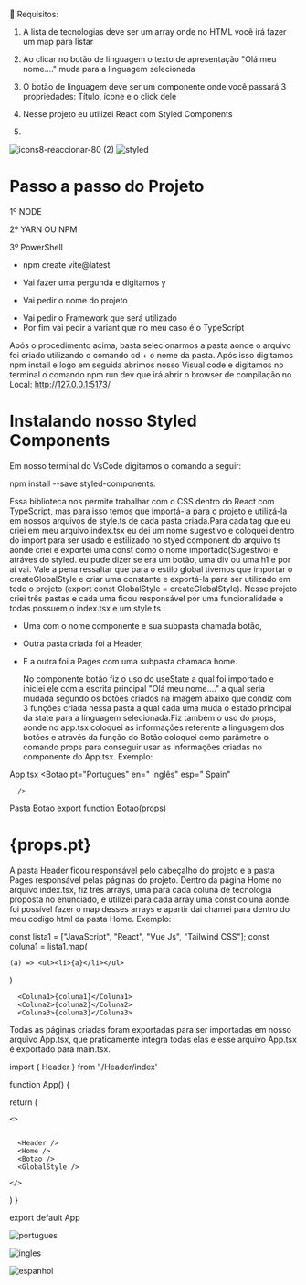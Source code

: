 :pushpin: Requisitos:

1) A lista de tecnologias deve ser um array onde no HTML você irá fazer um map para listar

2) Ao clicar no botão de linguagem  o texto de apresentação "Olá meu nome...." muda para
a linguagem selecionada

3) O botão de linguagem  deve ser um componente onde você passará 3 propriedades: Título,
ícone e o click dele

4) Nesse projeto eu utilizei React com Styled Components 
5) 
![icons8-reaccionar-80 (2)](https://user-images.githubusercontent.com/98665329/209464095-407264c0-46dc-40d9-af42-0f4f126b52f5.png)
![styled](https://user-images.githubusercontent.com/98665329/209464299-9d68a61a-7f39-4682-ab79-c32a0efad346.png)



# Passo a passo do Projeto

1º NODE

2º YARN OU NPM 

3º PowerShell

* npm create vite@latest
- Vai fazer uma pergunda e digitamos y
+ Vai pedir o nome do projeto
* Vai pedir o Framework  que será utilizado
* Por fim vai pedir a variant que no meu caso é o TypeScript

Após o procedimento acima, basta selecionarmos a pasta aonde o arquivo foi criado utilizando o comando cd +  o nome da pasta.
Após isso digitamos npm install  e logo em seguida abrimos nosso Visual code e  digitamos no terminal o comando npm run dev
que irá abrir o browser de compilação no  Local:   http://127.0.0.1:5173/
 
# Instalando nosso Styled Components

Em nosso terminal do VsCode digitamos o comando a seguir:

npm install --save styled-components.

 Essa biblioteca nos permite trabalhar com o CSS dentro do React com TypeScript, mas para isso temos que importá-la
para o projeto e utilizá-la em nossos arquivos de style.ts de cada pasta criada.Para cada tag que eu criei em meu arquivo 
index.tsx eu dei um nome sugestivo  e coloquei dentro do import para ser usado e estilizado no styed component do arquivo 
ts aonde criei e exportei uma const  como o nome importado(Sugestivo)  e atráves do styled. eu pude dizer se era um botão, 
uma div ou uma h1  e por ai vai.
Vale a pena ressaltar que para o  estilo global tivemos que importar o createGlobalStyle e criar uma constante e exportá-la 
para ser utilizado em todo o projeto (export const GlobalStyle = createGlobalStyle).
 Nesse projeto criei três pastas e cada uma ficou responsável por uma funcionalidade e todas possuem o index.tsx e um style.ts :
 
 * Uma com o nome componente e sua subpasta chamada botão, 
 * Outra pasta criada foi a Header,
 * E a outra foi a Pages com uma subpasta chamada home.

    No componente botão fiz o uso do useState a qual foi importado e iniciei ele com a escrita principal "Olá meu nome...." a 
qual seria mudada segundo os botões criados na imagem abaixo que condiz com 3 funções criada nessa pasta a qual cada uma
muda o estado principal da state para a linguagem selecionada.Fiz também o uso do props, aonde no app.tsx coloquei as informações
referente a linguagem dos botões e através da função do Botão coloquei como parâmetro o comando props para
conseguir usar as informações criadas no componente do App.tsx. 
Exemplo:

App.tsx
 <Botao
        pt="Portugues"
        en=" Inglês"
        esp=" Spain"

      />

Pasta Botao
export function Botao(props)

<h1>{props.pt} </h1>

 A pasta Header ficou responsável pelo cabeçalho do projeto e a pasta Pages responsável pelas páginas do projeto.
Dentro da página Home no arquivo index.tsx, fiz três arrays, uma para cada coluna de tecnologia proposta no enunciado,
e utilizei para cada array uma const coluna aonde  foi possível fazer o map desses arrays e apartir dai chamei para dentro
do meu codigo html da pasta Home.
Exemplo:

  const lista1 = ["JavaScript", "React", "Vue Js", "Tailwind CSS"];
  const coluna1 = lista1.map(

    (a) => <ul><li>{a}</li></ul>

  )
  
      <Coluna1>{coluna1}</Coluna1>
      <Coluna2>{coluna2}</Coluna2>
      <Coluna3>{coluna3}</Coluna3>

Todas as páginas criadas  foram exportadas para ser importadas em nosso arquivo  App.tsx, que
praticamente integra todas elas e esse arquivo App.tsx é exportado para  main.tsx.


import { Header } from './Header/index'

function App() {


  return (

    <>


      <Header />
      <Home />
      <Botao />
      <GlobalStyle />

    </>

  )
}

export default App



![portugues](https://user-images.githubusercontent.com/98665329/207726683-87347066-ce8f-4620-9258-a95ab10f1d1c.PNG)


![ingles](https://user-images.githubusercontent.com/98665329/207726725-3b55f375-95cd-4596-a57c-eef9c0fad4c9.PNG)


![espanhol](https://user-images.githubusercontent.com/98665329/207726747-f88ff646-0068-45a2-b072-c4d2b40c25b8.PNG)
